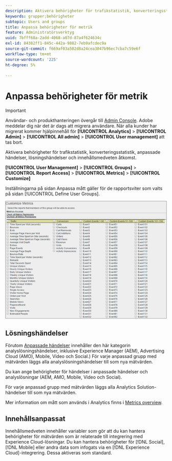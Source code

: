 ```yaml
---
description: Aktivera behörigheter för trafikstatistik, konverteringsstatistik, anpassade händelser, lösningshändelser och innehållsmedveten åtkomst.
keywords: grupper;behörigheter
subtopic: Users and groups
title: Anpassa behörigheter för metrik
feature: Administratörsverktyg
uuid: 7bfff68a-2add-4068-a07d-87a4f624634c
exl-id: 84382ff1-845c-442a-9882-7eb9afcdec9a
source-git-commit: f669af03a502d8a24cea3047b96ec7cba7c59e6f
workflow-type: tm+mt
source-wordcount: '225'
ht-degree: 5%

---
```


# Anpassa behörigheter för metrik

>[!IMPORTANT]
>
>Användar- och produkthanteringen övergår till [Admin Console](https://helpx.adobe.com/se/enterprise/using/admin-console.html). Adobe meddelar dig när det är dags att migrera användare. När alla kunder har migrerat kommer hjälpinnehåll för **[!UICONTROL Analytics]** > **[!UICONTROL Admin]** > **[!UICONTROL All admin]** > **[!UICONTROL User management]** att tas bort.

Aktivera behörigheter för trafikstatistik, konverteringsstatistik, anpassade händelser, lösningshändelser och innehållsmedveten åtkomst.

**[!UICONTROL User Management]** >  **[!UICONTROL Groups]** >  **[!UICONTROL Report Access]** >  **[!UICONTROL Metrics]** >  **[!UICONTROL Customize]**

Inställningarna på sidan Anpassa mått gäller för de rapportsviter som valts på sidan [!UICONTROL Define User Groups].

![](assets/customize-metrics.png)

## Lösningshändelser

Förutom [Anpassade händelser](https://experienceleague.adobe.com/docs/analytics/implementation/vars/page-vars/events/event-serialization.html) innehåller den här kategorin analyslösningshändelser, inklusive Experience Manager (AEM), Advertising Cloud (AMO), Mobile, Video och Social.) För varje anpassad grupp med mätvärden läggs alla analyslösningshändelser till som nya mätvärden.

Du kan ange behörigheter för händelser i anpassade händelser och analyslösningar (AEM, AMO, Mobile, Video och Social).

För varje anpassad grupp med mätvärden läggs alla Analytics Solution-händelser till som nya mätvärden.

Mer information om mått som används i Analytics finns i [Metrics overview](/help/components/metrics/overview.md).

## Innehållsanpassat

Innehållsmedveten innehåller variabler som gör att du kan hantera behörigheter för mätvärden som är relaterade till integrering med Experience Cloud-lösningar. Du kan hantera behörigheter för [!DNL Social], [!DNL Mobile] eller andra data som infogats via en [!DNL Experience Cloud]-integrering. Dessa aktiveras som standard.
